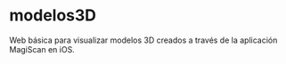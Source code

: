 # modelos3D
Web básica para visualizar modelos 3D creados a través de la aplicación MagiScan en iOS. 
